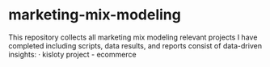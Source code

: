 # marketing-mix-modeling
This repository collects all marketing mix modeling relevant projects I have completed including scripts, data results, and reports consist of data-driven insights:
· kisloty project - ecommerce
